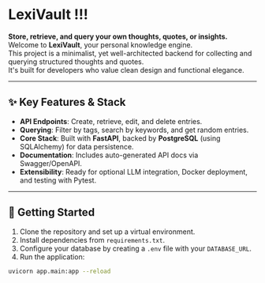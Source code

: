 # LexiVault !!!

**Store, retrieve, and query your own thoughts, quotes, or insights.**  
Welcome to **LexiVault**, your personal knowledge engine.  
This project is a minimalist, yet well-architected backend for collecting and querying structured thoughts and quotes.  
It's built for developers who value clean design and functional elegance.

---

## ✨ Key Features & Stack

- **API Endpoints**: Create, retrieve, edit, and delete entries.  
- **Querying**: Filter by tags, search by keywords, and get random entries.  
- **Core Stack**: Built with **FastAPI**, backed by **PostgreSQL** (using SQLAlchemy) for data persistence.  
- **Documentation**: Includes auto-generated API docs via Swagger/OpenAPI.  
- **Extensibility**: Ready for optional LLM integration, Docker deployment, and testing with Pytest.  

---

## 🚀 Getting Started

1. Clone the repository and set up a virtual environment.
2. Install dependencies from `requirements.txt`.
3. Configure your database by creating a `.env` file with your `DATABASE_URL`.
4. Run the application:

```bash
uvicorn app.main:app --reload